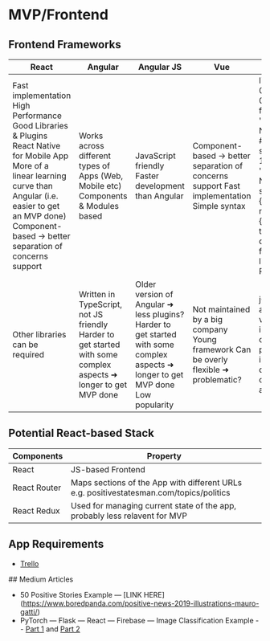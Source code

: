 # MVP/Frontend
## Frontend Frameworks

| React | Angular | Angular JS | Vue | jQuery |
|----------------------------------------------------------------------------------------------------------------------------------------------------------------------------------------------------------------------------------|-----------------------------------------------------------------------------------------------------------------|----------------------------------------------------------------------------------------------------------------------------------|--------------------------------------------------------------------------------------------|----------------------------------------------------------------------------------------------------------------------------------------------------------------------------------------------------------------------------------------|
| Fast implementation High Performance Good Libraries & Plugins React Native for Mobile App More of a linear learning curve than Angular (i.e. easier to get an MVP done) Component-based -> better separation of concerns support | Works across different types of Apps (Web, Mobile etc) Components & Modules based | JavaScript friendly Faster development than Angular | Component-based -> better separation of concerns support Fast implementation Simple syntax | li.li1 {margin: 0.0px 0.0px 0.0px 0.0px; font: 10.0px 'Helvetica Neue'; color: #000000} span.s1 {font: 12.0px 'Helvetica Neue'} span.s2 {font-kerning: none} ul.ul1 {list-style-type: disc},Beginner friendly Good libraries & Plugins |
| Other libraries can be required | Written in TypeScript, not JS friendly Harder to get started with some complex aspects ➜ longer to get MVP done | Older version of Angular ➜ less plugins? Harder to get started with some complex aspects ➜ longer to get MVP done Low popularity | Not maintained by a big company Young framework Can be overly flexible ➜ problematic? | jQuery is old, and can be very slow Not intended for complex projects Not intended for development of mobile applications |

## Potential React-based Stack
| Components | Property |
| --- | --- |
| React | JS-based Frontend |
| React Router | Maps sections of the App with different URLs e.g. positivestatesman.com/topics/politics |
| React Redux | Used for managing current state of the app, probably less relavent for MVP |

## App Requirements
- [Trello](https://trello.com/b/Rbfh0njg/msc-group-project-app-requirements)

## Medium Articles
- 50 Positive Stories Example — [LINK HERE] (https://www.boredpanda.com/positive-news-2019-illustrations-mauro-gatti/)
- PyTorch — Flask — React — Firebase — Image Classification Example -- [Part 1](https://medium.com/@thevatsalsaglani/training-and-deploying-a-multi-label-image-classifier-using-pytorch-flask-reactjs-and-firebase-c39c96f9c427) and [Part 2](https://medium.com/@thevatsalsaglani/training-and-deploying-a-multi-label-image-classifier-using-pytorch-flask-reactjs-and-firebase-28c6150c04c)
